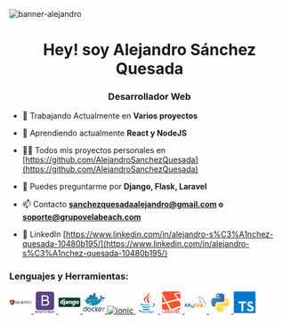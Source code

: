 <img src="https://i.imgur.com/QYqlnJ9.jpg" alt="banner-alejandro">
<h1 align="center">Hey! soy Alejandro Sánchez Quesada</h1>
<h3 align="center">Desarrollador Web</h3>

- 🔭 Trabajando Actualmente en **Varios proyectos**

- 🌱 Aprendiendo actualmente **React y NodeJS**

- 👨‍💻 Todos mis proyectos personales en [https://github.com/AlejandroSanchezQuesada](https://github.com/AlejandroSanchezQuesada)

- 💬 Puedes preguntarme por **Django, Flask, Laravel**

- 📫 Contacto **sanchezquesadaalejandro@gmail.com o soporte@grupovelabeach.com**

- 📄 LinkedIn [https://www.linkedin.com/in/alejandro-s%C3%A1nchez-quesada-10480b195/](https://www.linkedin.com/in/alejandro-s%C3%A1nchez-quesada-10480b195/)


<h3 align="left">Lenguajes y Herramientas:</h3>
<p align="left"> <a href="https://angular.io" target="_blank"> <img src="https://raw.githubusercontent.com/devicons/devicon/master/icons/angularjs/angularjs-original-wordmark.svg" alt="angularjs" width="40" height="40"/> </a> <a href="https://getbootstrap.com" target="_blank"> <img src="https://raw.githubusercontent.com/devicons/devicon/master/icons/bootstrap/bootstrap-plain-wordmark.svg" alt="bootstrap" width="40" height="40"/> </a> <a href="https://www.djangoproject.com/" target="_blank"> <img src="https://raw.githubusercontent.com/devicons/devicon/master/icons/django/django-original.svg" alt="django" width="40" height="40"/> </a> <a href="https://www.docker.com/" target="_blank"> <img src="https://raw.githubusercontent.com/devicons/devicon/master/icons/docker/docker-original-wordmark.svg" alt="docker" width="40" height="40"/> </a> <a href="https://ionicframework.com" target="_blank"> <img src="https://upload.wikimedia.org/wikipedia/commons/d/d1/Ionic_Logo.svg" alt="ionic" width="40" height="40"/> </a> <a href="https://www.java.com" target="_blank"> <img src="https://raw.githubusercontent.com/devicons/devicon/master/icons/java/java-original.svg" alt="java" width="40" height="40"/> </a> <a href="https://laravel.com/" target="_blank"> <img src="https://raw.githubusercontent.com/devicons/devicon/master/icons/laravel/laravel-plain-wordmark.svg" alt="laravel" width="40" height="40"/> </a> <a href="https://www.mysql.com/" target="_blank"> <img src="https://raw.githubusercontent.com/devicons/devicon/master/icons/mysql/mysql-original-wordmark.svg" alt="mysql" width="40" height="40"/> </a> <a href="https://www.python.org" target="_blank"> <img src="https://raw.githubusercontent.com/devicons/devicon/master/icons/python/python-original.svg" alt="python" width="40" height="40"/> </a> <a href="https://www.typescriptlang.org/" target="_blank"> <img src="https://raw.githubusercontent.com/devicons/devicon/master/icons/typescript/typescript-original.svg" alt="typescript" width="40" height="40"/> </a> </p>

